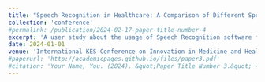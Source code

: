 ```yaml
---
title: "Speech Recognition in Healthcare: A Comparison of Different Speech Recognition Input Interactions"
collection: 'conference'
#permalink: /publication/2024-02-17-paper-title-number-4
excerpt: 'A user study about the usage of Speech Recognition software for filling medical records'
date: 2024-01-01
venue: 'International KES Conference on Innovation in Medicine and Healthcare'
#paperurl: 'http://academicpages.github.io/files/paper3.pdf'
#citation: 'Your Name, You. (2024). &quot;Paper Title Number 3.&quot; <i>GitHub Journal of Bugs</i>. 1(3).'
---
```

